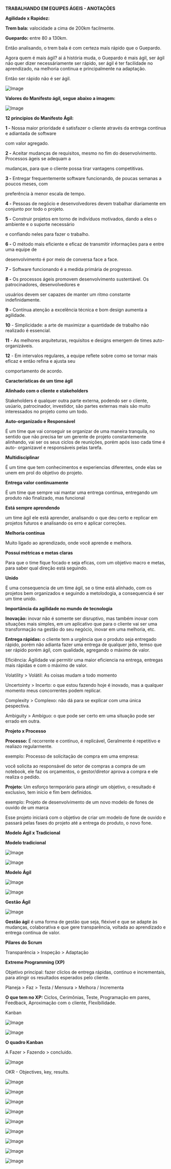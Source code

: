 **TRABALHANDO EM EQUIPES ÁGEIS - ANOTAÇÕES**

 

**Agilidade x Rapidez:** 

**Trem bala:** valocidade a cima de 200km facilmente.

**Guepardo:** entre 80 a 130km.

Então analisando, o trem bala é com certeza mais rápido que o Guepardo.

Agora quem é mais ágil? ai á história muda, o Guepardo é mais ágil, ser ágil não quer dizer necessáriamente ser rápido, ser ágil é ter facilidade no aprendizado, na melhoria continua e principalmente na adaptação.

Então ser rápido não é ser ágil.

 

![Image](/assets/images/clip_image002.jpg)

**Valores do Manifesto ágil, segue abaixo a imagem:**

 

![Image](/assets/images/clip_image004.jpg)

 

**12 principios do Manifesto Ágil:**

 

**1 -** Nossa maior prioridade é satisfazer o cliente através da entrega contínua e adiantada de software

com valor agregado.

**2 -** Aceitar mudanças de requisitos, mesmo no fim do desenvolvimento. Processos ágeis se adequam a

mudanças, para que o cliente possa tirar vantagens competitivas.

**3 -** Entregar frequentemente software funcionando, de poucas semanas a poucos meses, com

preferência à menor escala de tempo.

**4 -** Pessoas de negócio e desenvolvedores devem trabalhar diariamente em conjunto por todo o projeto.

**5 -** Construir projetos em torno de indivíduos motivados, dando a eles o ambiente e o suporte necessário

e confiando neles para fazer o trabalho.

**6 -** O método mais eficiente e eficaz de transmitir informações para e entre uma equipe de

desenvolvimento é por meio de conversa face a face.

**7 -** Software funcionando é a medida primária de progresso.

**8 -** Os processos ágeis promovem desenvolvimento sustentável. Os patrocinadores, desenvolvedores e

usuários devem ser capazes de manter um ritmo constante indefinidamente.

**9 -** Contínua atenção a excelência técnica e bom design aumenta a agilidade.

**10** - Simplicidade: a arte de maximizar a quantidade de trabalho não realizado é essencial.

**11** - As melhores arquiteturas, requisitos e designs emergem de times auto-organizáveis.

**12** - Em intervalos regulares, a equipe reflete sobre como se tornar mais eficaz e então refina e ajusta seu

comportamento de acordo.

 

**Características de um time ágil**

 

**Alinhado com o cliente e stakeholders**

Stakeholders é qualquer outra parte externa, podendo ser o cliente, usúario, patrocinador, investidor, são partes externas mais são muito interessados no projeto como um todo.

 

**Auto-organizado e Responsável**

É um time que vai conseguir se organizar de uma maneira tranquila, no sentido que não precisa ter um gerente de projeto constantemente alinhando, vai ser os seus ciclos de reunições, porém após isso cada time é auto- organizavel e responsáveis pelas tarefa.

 

**Multidisciplinar**

É um time que tem conhecimentos e experiencias diferentes, onde elas se unem em prol do objetivo do projeto.

 

**Entrega valor continuamente**

É um time que sempre vai mantar uma entrega continua, entregando um produto não finalizado, mas funcional

 

**Está sempre aprendendo**

um time ágil ele está aprender, analisando o que deu certo e replicar em projetos futuros e analisando os erro e aplicar correções.

 

**Melhoria contínua**

Muito ligado ao aprendizado, onde você aprende e melhora.

 

**Possui métricas e metas claras**

Para que o time fique focado e seja eficas, com um objetivo macro e metas, para saber qual direção está seguindo.

 

**Unido**

É uma consequencia de um time ágil, se o time está alinhado, com os projetos bem organizados e seguindo a metolodogia, a consequencia é ser um time unido.

 

**Importância da agilidade no mundo de tecnologia**

 

**Inovação:** inovar não é somente ser disruptivo, mas também inovar com situações mais simples, em um aplicativo que para o cliente vai ser uma transformação na gestão do seu negócio, inovar em uma melhoria, etc.

 

**Entrega rápidas:** o cliente tem a urgência que o produto seja entregado rápido, porém não adianta fazer uma entrega de qualquer jeito, temso que ser rápido porém ágil, com qualidade, agregando o máximo de valor.

 

Eficiência: Ágilidade vai permitir uma maior eficiencia na entrega, entregas mais rápidas e com o máximo de valor.

 

Volatility > Volátil: As coisas mudam a todo momento

Uncertointy > Incerto: o que estou fazendo hoje é inovado, mas a qualquer momento meus concorrentes podem replicar.

Complexity > Complexo: não dá para se explicar com uma única pespectiva.

Ambiguity > Ambíguo: o que pode ser certo em uma situação pode ser errado em outra.

 

**Projeto x Processo**

 

**Processo:** É recorrente e contínuo, é replicável, Geralmente é repetitivo e realiazo regularmente.

exemplo: Processo de solicitação de compra em uma empresa:

você solicita ao responsável do setor de compras a compra de um notebook, ele faz os orçamentos, o gestor/diretor aprova a compra e ele realiza o pedido.

 

**Projeto:** Um esforço termporário para atingir um objetivo, o resultado é exclusivo, tem início e fim bem definidos.

exemplo: Projeto de desenvolvimento de um novo modelo de fones de ouvido de um marca

Esse projeto iniciará com o objetivo de criar um modelo de fone de ouvido e passará pelas fases do projeto até a entrega do produto, o novo fone.

 

**Modelo Ágil x Tradicional** 

 

**Modelo tradicional**

 

![Image](/assets/images/clip_image006.jpg)

![Image](/assets/images/clip_image008.jpg)

 

 

**Modelo Ágil**

![Image](/assets/images/clip_image010.jpg)

 

![Image](/assets/images/clip_image012.jpg)

 

**Gestão Ágil**

 

![Image](/assets/images/clip_image014.jpg)

 

 

**Gestão ági**l é uma forma de gestão que seja, fléxivel e que se adapte às mudanças, colaborativa e que gere transparência, voltada ao aprendizado e entrega contínua de valor.

 

**Pilares do Scrum**

 

Transparência > Inspeção > Adaptação

 

**Extreme Programming (XP)**

 

Objetivo principal: fazer cliclos de entrega rápidas, continuo e incrementais, para atingir os resultados esperados pelo cliente.

Planeja > Faz > Testa / Mensura > Melhora / Incrementa

 

**O que tem no XP:** Ciclos, Cerimônias, Teste, Programação em pares, Feedback, Aproximação com o cliente, Flexibilidade.

 

Kanban

 

![Image](/assets/images/clip_image016.jpg)

 

 

 

![Image](/assets/images/clip_image018.jpg)

 

 

**O quadro Kanban**

 

A Fazer > Fazendo > concluido.

 

![Image](/assets/images/clip_image020.jpg)

 

 

OKR - Objectives, key, results.

 

![Image](/assets/images/clip_image022.jpg)

 

 

![Image](/assets/images/clip_image024.jpg)

 

![Image](/assets/images/clip_image026.jpg)

 

![Image](/assets/images/clip_image028.jpg)

 

 

![Image](/assets/images/clip_image030.jpg)

 

![Image](/assets/images/clip_image032.jpg)

 

![Image](/assets/images/clip_image034.jpg)

 

 

![Image](/assets/images/clip_image036.jpg)

 

 

 

![Image](/assets/images/clip_image038.jpg)

 

 

 

 

 

 

 

 

 

 

 

 
